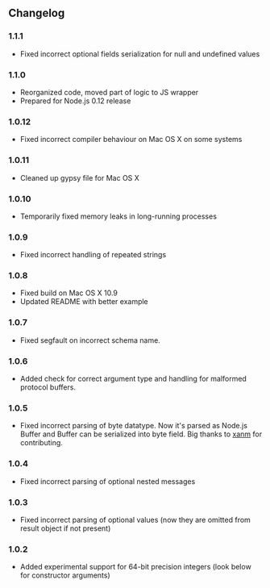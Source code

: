 ## Changelog

### 1.1.1

+ Fixed incorrect optional fields serialization for null and undefined values

### 1.1.0

+ Reorganized code, moved part of logic to JS wrapper
+ Prepared for Node.js 0.12 release

### 1.0.12

+ Fixed incorrect compiler behaviour on Mac OS X on some systems

### 1.0.11

+ Cleaned up gypsy file for Mac OS X

### 1.0.10

+ Temporarily fixed memory leaks in long-running processes

### 1.0.9

+ Fixed incorrect handling of repeated strings

### 1.0.8

+ Fixed build on Mac OS X 10.9
+ Updated README with better example

### 1.0.7

+ Fixed segfault on incorrect schema name.

### 1.0.6

+ Added check for correct argument type and handling for malformed protocol buffers.

### 1.0.5

+ Fixed incorrect parsing of byte datatype. Now it's parsed as Node.js Buffer and Buffer can be serialized into byte field. Big thanks to [xanm](https://github.com/AlexMarlo) for contributing.

### 1.0.4

+ Fixed incorrect parsing of optional nested messages

### 1.0.3

+ Fixed incorrect parsing of optional values (now they are omitted from result object if not present)

### 1.0.2

+ Added experimental support for 64-bit precision integers (look below for constructor arguments)